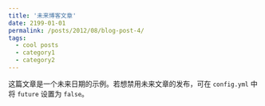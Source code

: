 ```yaml
---
title: '未来博客文章'
date: 2199-01-01
permalink: /posts/2012/08/blog-post-4/
tags:
  - cool posts
  - category1
  - category2
---
```


这篇文章是一个未来日期的示例。若想禁用未来文章的发布，可在 `config.yml` 中将 `future` 设置为 `false`。
